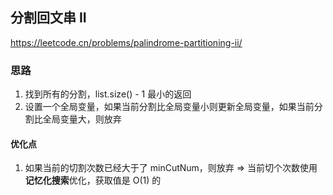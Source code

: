 ## 分割回文串 II

<https://leetcode.cn/problems/palindrome-partitioning-ii/>

### 思路

1. 找到所有的分割，list.size() - 1 最小的返回
2. 设置一个全局变量，如果当前分割比全局变量小则更新全局变量，如果当前分割比全局变量大，则放弃

#### 优化点

1. 如果当前的切割次数已经大于了 minCutNum，则放弃 => 当前切个次数使用**记忆化搜索**优化，获取值是 O(1) 的
